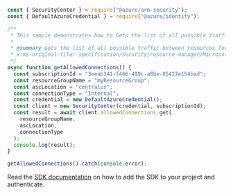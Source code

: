 ```javascript
const { SecurityCenter } = require("@azure/arm-security");
const { DefaultAzureCredential } = require("@azure/identity");

/**
 * This sample demonstrates how to Gets the list of all possible traffic between resources for the subscription and location, based on connection type.
 *
 * @summary Gets the list of all possible traffic between resources for the subscription and location, based on connection type.
 * x-ms-original-file: specification/security/resource-manager/Microsoft.Security/stable/2020-01-01/examples/AllowedConnections/GetAllowedConnections_example.json
 */
async function getAllowedConnections() {
  const subscriptionId = "3eeab341-f466-499c-a8be-85427e154bad";
  const resourceGroupName = "myResourceGroup";
  const ascLocation = "centralus";
  const connectionType = "Internal";
  const credential = new DefaultAzureCredential();
  const client = new SecurityCenter(credential, subscriptionId);
  const result = await client.allowedConnections.get(
    resourceGroupName,
    ascLocation,
    connectionType
  );
  console.log(result);
}

getAllowedConnections().catch(console.error);
```

Read the [SDK documentation](https://github.com/Azure/azure-sdk-for-js/blob/%40azure%2Farm-security_5.0.0/sdk/security/arm-security/README.md) on how to add the SDK to your project and authenticate.

